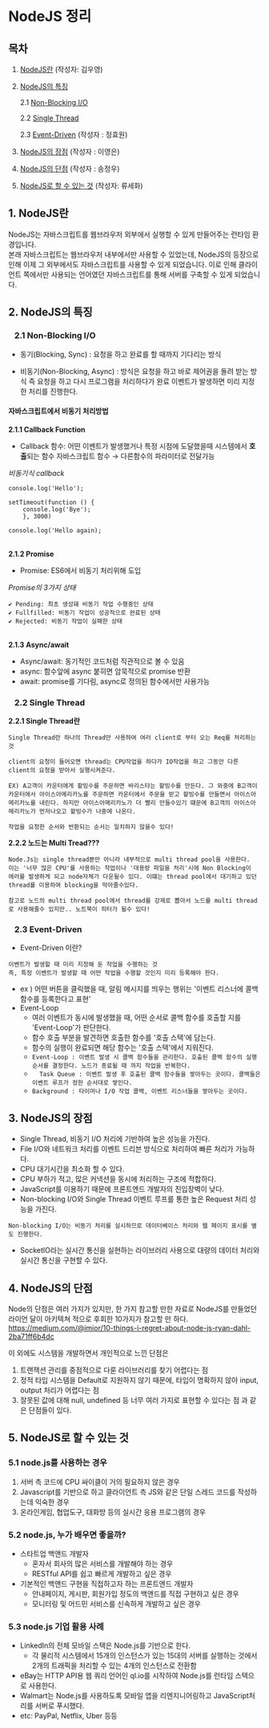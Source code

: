 # NodeJS 정리

## 목차
1. [NodeJS란](#nodejs-is) (작성자: 김우영)
2. [NodeJS의 특징](#characteristics)

    2.1 [Non-Blocking I/O](#non-blocking)

    2.2 [Single Thread](#single-thread)

    2.3 [Event-Driven](#event-driven) (작성자 : 정효원)

3. [NodeJS의 장점](#pros) (작성자 : 이영은)
4. [NodeJS의 단점](#cons) (작성자 : 송정우)
5. [NodeJS로 할 수 있는 것](#what-we-can-do) (작성자: 류세화)



## 1. NodeJS란 <a name="nodejs-is"></a>
NodeJS는 자바스크립트를 웹브라우저 외부에서 실행할 수 있게 만들어주는 런타임 환경입니다.\
본래 자바스크립트는 웹브라우저 내부에서만 사용할 수 있었는데, NodeJS의 등장으로 인해 이제 그 외부에서도 자바스크립트를 사용할 수 있게 되었습니다. 이로 인해 클라이언트 쪽에서만 사용되는 언어였던 자바스크립트를 통해 서버를 구축할 수 있게 되었습니다.

## 2. NodeJS의 특징 <a name="characteristics"></a>

### &ensp; 2.1 Non-Blocking I/O <a name="non-blocking"></a>
* 동기(Blocking, Sync) : 요청을 하고 완료를 할 때까지 기다리는 방식

* 비동기(Non-Blocking, Async) : 방식은 요청을 하고 바로 제어권을 돌려 받는 방식 즉 요청을 하고 다시 프로그램을 처리하다가 완료 이벤트가 발생하면 미리 지정한 처리를 진행한다.

#### 자바스크립트에서 비동기 처리방법

**2.1.1 Callback Function**
* Callback 함수: 어떤 이벤트가 발생했거나 특정 시점에 도달했을때 시스템에서 **호출**되는 함수
자바스크립트 함수 → 다른함수의 파라미터로 전달가능

*비동기식 callback*
```
console.log('Hello');

setTimeout(function () {
    console.log('Bye');
    }, 3000)
    
console.log('Hello again);
```
\
**2.1.2 Promise**
* Promise: ES6에서 비동기 처리위해 도입

*Promise의 3가지 상태*
```
✔️ Pending: 최초 생성돼 비동기 작업 수행중인 상태
✔️ Fullfilled: 비동기 작업이 성공적으로 완료된 상태
✔️ Rejected: 비동기 작업이 실패한 상태
```
\
**2.1.3 Async/await**
* Async/await: 동기적인 코드처럼 직관적으로 볼 수 있음
* async: 함수앞에 async 붙히면 암묵적으로  promise 반환
* await: promise를 기다림, async로 정의된 함수에서만 사용가능

### &ensp; 2.2 Single Thread <a name="single-thread"></a>

**2.2.1 Single Thread란**

```
Single Thread란 하나의 Thread만 사용하여 여러 client로 부터 오는 Req를 처리하는것

client의 요청이 들어오면 thread는 CPU작업을 하다가 IO작업을 하고 그동안 다른 client의 요청을 받아서 실행시켜준다.

EX) A고객이 카운터에게 팥빙수를 주문하면 바리스타는 팥빙수를 만든다. 그 와중에 B고객이 카운터에서 아이스아메리카노를 주문하면 카운터에서 주문을 받고 팥빙수를 만들면서 아이스아메리카노를 내린다. 하지만 아이스아메리카노가 더 빨리 만들수있기 떄문에 B고객의 아이스아메리카노가 먼저나오고 팥빙수가 나중에 나온다.  

작업을 요청한 순서와 반환되는 순서는 일치하지 않을수 있다!
```

**2.2.2  노드는 Multi Tread???**

```
Node.Js는 single thread뿐만 아니라 내부적으로 multi thread pool을 사용한다.
이는 '너무 많은 CPU'를 사용하는 작업이나 '대용량 파일을 처리'시에 Non Blocking이
에러를 발생하게 되고 node자체가 다운될수 있다. 이떄는 thread pool에서 대기하고 있던 thread를 이용하여 blocking을 막아줄수있다.

참고로 노드의 multi thread pool에서 thread를 강제로 뽑아서 노드를 multi thread로 사용해줄수 있지만.. 노트북이 히터가 될수 있다!
```



### &ensp; 2.3 Event-Driven <a name="event-driven"></a>

* Event-Driven 이란?
```
이벤트가 발생할 때 미리 지정해 둔 작업을 수행하는 것
즉, 특정 이벤트가 발생할 때 어떤 작업을 수행할 것인지 미리 등록해야 한다.
```
* ex ) 어떤 버튼을 클릭했을 때, 알림 메시지를 띄우는 행위는 '이벤트 리스너에 콜백 함수를 등록한다고 표현'
* Event-Loop
  * 여러 이벤트가 동시에 발생했을 때, 어떤 순서로 콜백 함수를 호출할 지를 'Event-Loop'가 판단한다.
  * 함수 호출 부분을 발견하면 호출한 함수를 '호출 스택'에 담는다.
  * 함수의 실행이 완료되면 해당 함수는 '호출 스택'에서 지워진다.
  * ``` Event-Loop : 이벤트 발생 시 콜백 함수들을 관리한다. 호출된 콜백 함수의 실행 순서를 결정한다. 노드가 종료될 때 까지 작업을 반복한다. ``` 
  *  ```  Task Queue : 이벤트 발생 후 호출된 콜백 함수들을 쌓아두는 곳이다. 콜백들은 이벤트 루프가 정한 순서대로 쌓인다.``` 
  *   ``` Background : 타이머나 I/O 작업 콜백, 이벤트 리스너들을 쌓아두는 곳이다. ``` 


## 3. NodeJS의 장점 <a name="pros"></a>

* Single Thread, 비동기 I/O 처리에 기반하여 높은 성능을 가진다.
* File I/O와 네트워크 처리를 이벤트 드리븐 방식으로 처리하여 빠른 처리가 가능하다.
* CPU 대기시간을 최소화 할 수 있다.
* CPU 부하가 적고, 많은 커넥션을 동시에 처리하는 구조에 적합하다.
* JavaScript를 이용하기 때문에 프론트엔드 개발자의 진입장벽이 낮다.
* Non-blocking I/O와 Single Thread 이벤트 루프를 통한 높은 Request 처리 성능을 가진다.
```
Non-blocking I/O는 비동기 처리를 실시하므로 데이터베이스 처리와 웹 페이지 표시를 별도 진행한다.
```
* SocketIO라는 실시간 통신을 실현하는 라이브러리 사용으로 대량의 데이터 처리와 실시간 통신을 구현할 수 있다.


## 4. NodeJS의 단점 <a name="cons"></a>
Node의 단점은 여러 가지가 있지만, 
한 가지 참고할 만한 자료로 NodeJS를 만들었던 라이언 달이 아키텍쳐 적으로 후회한 10가지가 참고할 만 하다.
https://medium.com/@imior/10-things-i-regret-about-node-js-ryan-dahl-2ba71ff6b4dc

이 외에도 시스템을 개발하면서 개인적으로 느낀 단점은
1. 트랜잭션 관리를 중점적으로 다룬 라이브러리를 찾기 어렵다는 점
2. 정적 타입 시스템을 Default로 지원하지 않기 때문에, 타입이 명확하지 않아 input, output 처리가 어렵다는 점
3. 잘못된 값에 대해 null, undefined 등 너무 여러 가지로 표현할 수 있다는 점
과 같은 단점들이 있다.

## 5. NodeJS로 할 수 있는 것 <a name="what-we-can-do"></a>

### 5.1 node.js를 사용하는 경우

1. 서버 측 코드에 CPU 싸이클이 거의 필요하지 않은 경우
2. Javascript를 기반으로 하고 클라이언트 측 JS와 같은 단일 스레드 코드를 작성하는데 익숙한 경우
3. 온라인게임, 협업도구, 대화방 등의 실시간 응용 프로그램의 경우 

### 5.2 node.js, 누가 배우면 좋을까?

- 스타트업 백앤드 개발자
  - 혼자서 회사의 많은 서비스를 개발해야 하는 경우
  - RESTful API를 쉽고 빠르게 개발하고 싶은 경우
- 기본적인 백앤드 구현을 직접하고자 하는 프론트앤드 개발자
  - 안내페이지, 게시판, 회원가입 정도의 백앤드를 직접 구현하고 싶은 경우
  - 모니터링 및 어드민 서비스를 신속하게 개발하고 싶은 경우



### 5.3 node.js 기업 활용 사례

- LinkedIn의 전체 모바일 스택은 Node.js를 기반으로 한다. 
  - 각 물리적 시스템에서 15개의 인스턴스가 있는 15대의 서버를 실행하는 것에서 2개의 트래픽을 처리할 수 있는 4개의 인스턴스로 전환함
- eBay는 HTTP API용 웹 쿼리 언어인 ql.io를 시작하여 Node.js를 런타임 스택으로 사용한다. 
- Walmart는 Node.js를 사용하도록 모바일 앱을 리엔지니어링하고 JavaScript처리를 서버로 푸시했다.
- etc: PayPal, Netflix, Uber 등등 
